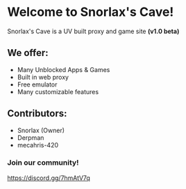 # Welcome to Snorlax's Cave!
Snorlax's Cave is a UV built proxy and game site **(v1.0 beta)**
## We offer:
- Many Unblocked Apps & Games
- Built in web proxy
- Free emulator
- Many customizable features

## Contributors:
- Snorlax (Owner)
- Derpman
- mecahris-420

### Join our community!
https://discord.gg/7hmAtV7q

